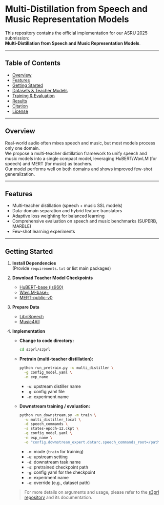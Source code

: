 # Multi-Distillation from Speech and Music Representation Models

This repository contains the official implementation for our ASRU 2025 submission:  
**Multi-Distillation from Speech and Music Representation Models**.

---

## Table of Contents

- [Overview](#overview)
- [Features](#features)
- [Getting Started](#getting-started)
- [Datasets & Teacher Models](#datasets--teacher-models)
- [Training & Evaluation](#training--evaluation)
- [Results](#results)
- [Citation](#citation)
- [License](#license)

---

## Overview

Real-world audio often mixes speech and music, but most models process only one domain.  
We propose a multi-teacher distillation framework to unify speech and music models into a single compact model, leveraging HuBERT/WavLM (for speech) and MERT (for music) as teachers.  
Our model performs well on both domains and shows improved few-shot generalization.

---

## Features

- Multi-teacher distillation (speech + music SSL models)
- Data-domain separation and hybrid feature translators
- Adaptive loss weighting for balanced learning
- Comprehensive evaluation on speech and music benchmarks (SUPERB, MARBLE)
- Few-shot learning experiments

---

## Getting Started

1. **Install Dependencies**  
   (Provide `requirements.txt` or list main packages)

2. **Download Teacher Model Checkpoints**
   - [HuBERT-base (ls960)](https://huggingface.co/facebook/hubert-base-ls960)
   - [WavLM-base+](https://huggingface.co/microsoft/wavlm-base-plus)
   - [MERT-public-v0](https://huggingface.co/m-a-p/MERT-v0-public)

3. **Prepare Data**
   - [LibriSpeech](https://www.openslr.org/12)
   - [Music4All](https://sites.google.com/view/contact4music4all)

4. **Implementation**

   - **Change to code directory:**  
     ```bash
     cd s3prl/s3prl
     ```

   - **Pretrain (multi-teacher distillation):**  
     ```bash
     python run_pretrain.py -u multi_distiller \
       -g config_model.yaml \
       -n exp_name
     ```
     - `-u`: upstream distiller name  
     - `-g`: config yaml file  
     - `-n`: experiment name  

   - **Downstream training / evaluation:**  
     ```bash
     python run_downstream.py -m train \
       -u multi_distiller_local \
       -d speech_commands \
       -s states-epoch-12.ckpt \
       -g config_model.yaml \
       -n exp_name \
       -o "config.downstream_expert.datarc.speech_commands_root=/path/to/your/speech_commands/"
     ```
     - `-m`: mode (`train` for training)
     - `-u`: upstream setting
     - `-d`: downstream task name
     - `-s`: pretrained checkpoint path
     - `-g`: config yaml for the checkpoint
     - `-n`: experiment name
     - `-o`: override (e.g., dataset path)

   > For more details on arguments and usage, please refer to the [s3prl repository](https://github.com/s3prl/s3prl) and its documentation.
